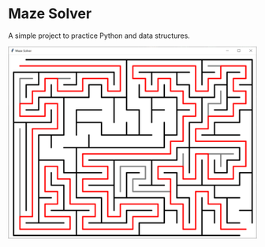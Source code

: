 # Maze Solver
A simple project to practice Python and data structures.

![Maze Solver screenshot](screenshot.png)

